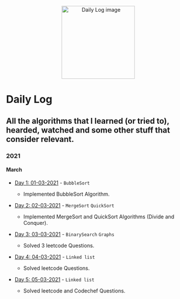 <p align="center">
  <img src="https://cdn3.iconfinder.com/data/icons/design-flat-icons-vol-2/256/62-512.png" alt="Daily Log image" width="200" />
</p>

# Daily Log

## All the algorithms that I learned (or tried to), hearded, watched and some other stuff that consider relevant. 

### 2021

#### March

- [Day 1: 01-03-2021](https://github.com/pri1311/100DaysOfAlgorithms/tree/master/Day1) - `BubbleSort`
	- Implemented BubbleSort Algorithm. 

- [Day 2: 02-03-2021](https://github.com/pri1311/100DaysOfAlgorithms/tree/master/Day2) - `MergeSort` `QuickSort`
	- Implemented MergeSort and QuickSort Algorithms (Divide and Conquer).

- [Day 3: 03-03-2021](https://github.com/pri1311/100DaysOfAlgorithms/tree/master/Day3) - `BinarySearch` `Graphs`
	- Solved 3 leetcode Questions.

- [Day 4: 04-03-2021](https://github.com/pri1311/100DaysOfAlgorithms/tree/master/Day4) - `Linked list` 
	- Solved leetcode Questions.

- [Day 5: 05-03-2021](https://github.com/pri1311/100DaysOfAlgorithms/tree/master/Day5) - `Linked list` 
	- Solved leetcode and Codechef Questions.